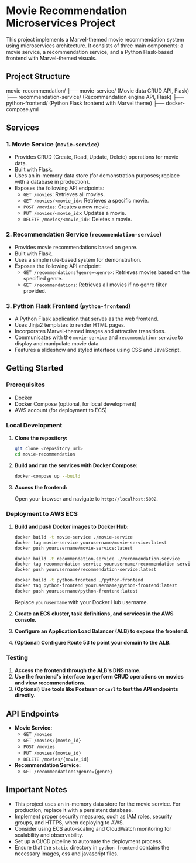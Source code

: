 # Movie Recommendation Microservices Project

This project implements a Marvel-themed movie recommendation system using microservices architecture. It consists of three main components: a movie service, a recommendation service, and a Python Flask-based frontend with Marvel-themed visuals.

## Project Structure
movie-recommendation/
├── movie-service/          (Movie data CRUD API, Flask)
├── recommendation-service/ (Recommendation engine API, Flask)
├── python-frontend/        (Python Flask frontend with Marvel theme)
├── docker-compose.yml

## Services

### 1. Movie Service (`movie-service`)

-   Provides CRUD (Create, Read, Update, Delete) operations for movie data.
-   Built with Flask.
-   Uses an in-memory data store (for demonstration purposes; replace with a database in production).
-   Exposes the following API endpoints:
    -   `GET /movies`: Retrieves all movies.
    -   `GET /movies/<movie_id>`: Retrieves a specific movie.
    -   `POST /movies`: Creates a new movie.
    -   `PUT /movies/<movie_id>`: Updates a movie.
    -   `DELETE /movies/<movie_id>`: Deletes a movie.

### 2. Recommendation Service (`recommendation-service`)

-   Provides movie recommendations based on genre.
-   Built with Flask.
-   Uses a simple rule-based system for demonstration.
-   Exposes the following API endpoint:
    -   `GET /recommendations?genre=<genre>`: Retrieves movies based on the specified genre.
    -   `GET /recommendations`: Retrieves all movies if no genre filter provided.

### 3. Python Flask Frontend (`python-frontend`)

-   A Python Flask application that serves as the web frontend.
-   Uses Jinja2 templates to render HTML pages.
-   Incorporates Marvel-themed images and attractive transitions.
-   Communicates with the `movie-service` and `recommendation-service` to display and manipulate movie data.
-   Features a slideshow and styled interface using CSS and JavaScript.

## Getting Started

### Prerequisites

-   Docker
-   Docker Compose (optional, for local development)
-   AWS account (for deployment to ECS)

### Local Development

1.  **Clone the repository:**

    ```bash
    git clone <repository_url>
    cd movie-recommendation
    ```

2.  **Build and run the services with Docker Compose:**

    ```bash
    docker-compose up --build
    ```

3.  **Access the frontend:**

    Open your browser and navigate to `http://localhost:5002`.

### Deployment to AWS ECS

1.  **Build and push Docker images to Docker Hub:**

    ```bash
    docker build -t movie-service ./movie-service
    docker tag movie-service yourusername/movie-service:latest
    docker push yourusername/movie-service:latest

    docker build -t recommendation-service ./recommendation-service
    docker tag recommendation-service yourusername/recommendation-service:latest
    docker push yourusername/recommendation-service:latest

    docker build -t python-frontend ./python-frontend
    docker tag python-frontend yourusername/python-frontend:latest
    docker push yourusername/python-frontend:latest
    ```

    Replace `yourusername` with your Docker Hub username.

2.  **Create an ECS cluster, task definitions, and services in the AWS console.**

3.  **Configure an Application Load Balancer (ALB) to expose the frontend.**

4.  **(Optional) Configure Route 53 to point your domain to the ALB.**

### Testing

1.  **Access the frontend through the ALB's DNS name.**
2.  **Use the frontend's interface to perform CRUD operations on movies and view recommendations.**
3.  **(Optional) Use tools like Postman or `curl` to test the API endpoints directly.**

## API Endpoints

-   **Movie Service:**
    -   `GET /movies`
    -   `GET /movies/{movie_id}`
    -   `POST /movies`
    -   `PUT /movies/{movie_id}`
    -   `DELETE /movies/{movie_id}`
-   **Recommendation Service:**
    -   `GET /recommendations?genre={genre}`

## Important Notes

-   This project uses an in-memory data store for the movie service. For production, replace it with a persistent database.
-   Implement proper security measures, such as IAM roles, security groups, and HTTPS, when deploying to AWS.
-   Consider using ECS auto-scaling and CloudWatch monitoring for scalability and observability.
-   Set up a CI/CD pipeline to automate the deployment process.
-   Ensure that the `static` directory in `python-frontend` contains the necessary images, css and javascript files.
